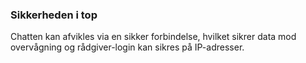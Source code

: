 ### Sikkerheden i top

Chatten kan afvikles via en sikker forbindelse, hvilket sikrer data mod overvågning og rådgiver-login kan sikres på IP-adresser.